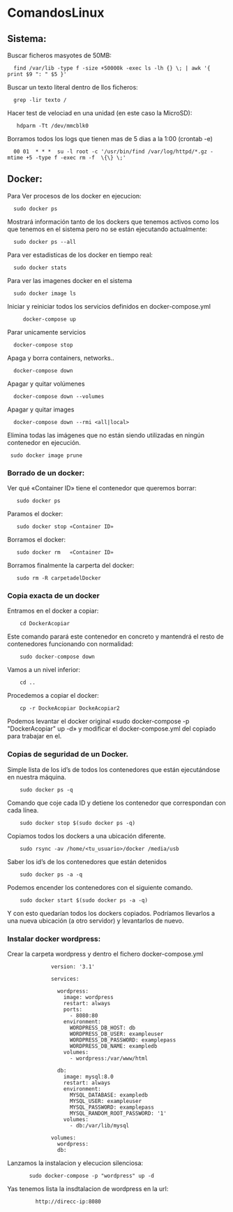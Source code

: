 # ComandosLinux

## Sistema:

Buscar ficheros masyotes de 50MB:

      find /var/lib -type f -size +50000k -exec ls -lh {} \; | awk '{ print $9 ": " $5 }'

Buscar un texto literal dentro de llos ficheros:

      grep -lir texto /

Hacer test de velociad en una unidad (en este caso la MicroSD):

       hdparm -Tt /dev/mmcblk0

Borramos todos los logs que tienen mas de 5 dias a la 1:00 (crontab -e)

      00 01  * * *  su -l root -c '/usr/bin/find /var/log/httpd/*.gz -mtime +5 -type f -exec rm -f  \{\} \;'



## Docker:

  Para Ver procesos de los docker en ejecucion:
  
      sudo docker ps
      
Mostrará información tanto de los dockers que tenemos activos como los que tenemos en el sistema 
pero no se están ejecutando actualmente:

      sudo docker ps --all   

  Para ver estadisticas de los docker en tiempo real:
  
      sudo docker stats

  Para ver las imagenes docker en el sistema
  
      sudo docker image ls

 Iniciar y reiniciar todos los servicios definidos en docker-compose.yml
 
         docker-compose up 
      
 Parar unicamente servicios
 
      docker-compose stop

Apaga y borra containers, networks..

      docker-compose down 

Apagar y quitar volúmenes 

      docker-compose down --volumes 

Apagar y quitar images

      docker-compose down --rmi <all|local> 
      
Elimina todas las imágenes que no están siendo utilizadas en ningún contenedor en ejecución.
     
     sudo docker image prune

 ### Borrado de un docker:

Ver qué «Container ID» tiene el contenedor que queremos borrar:

       sudo docker ps 

Paramos el docker:       

       sudo docker stop «Container ID»

Borramos el docker:

       sudo docker rm   «Container ID»

Borramos finalmente la carperta del docker:

       sudo rm -R carpetadelDocker
  
 ### Copia exacta de un docker     

Entramos en el docker a copiar:
  
        cd DockerAcopiar
        
Este comando parará este contenedor en concreto y mantendrá el resto de contenedores funcionando con normalidad:

        sudo docker-compose down 
        
Vamos a un nivel inferior:

        cd ..

Procedemos a copiar el docker:
        
        cp -r DockeAcopiar DockeAcopiar2

Podemos levantar el docker original «sudo docker-compose -p "DockerAcopiar" up -d» y modificar el docker-compose.yml del copiado para trabajar en el.
    

### Copias de seguridad de un Docker.
  
Simple lista de los id’s de todos los contenedores que están ejecutándose en nuestra máquina.

        sudo docker ps -q      

Comando que coje cada ID y detiene los contenedor que correspondan con cada línea.
 
        sudo docker stop $(sudo docker ps -q)        
        
Copiamos todos los dockers a una ubicación diferente.

        sudo rsync -av /home/<tu_usuario>/docker /media/usb  

Saber los id’s de los contenedores que están detenidos
      
        sudo docker ps -a -q                                 

Podemos encender los contenedores con el siguiente comando.

        sudo docker start $(sudo docker ps -a -q)           
        
Y con esto quedarían todos los dockers copiados. Podríamos llevarlos a una nueva ubicación (a otro servidor) y levantarlos de nuevo.
        
### Instalar docker wordpress:

Crear la carpeta wordpress y dentro el fichero docker-compose.yml

                  version: '3.1'
                  
                  services:
                  
                    wordpress:
                      image: wordpress
                      restart: always
                      ports:
                        - 8080:80
                      environment:
                        WORDPRESS_DB_HOST: db
                        WORDPRESS_DB_USER: exampleuser
                        WORDPRESS_DB_PASSWORD: examplepass
                        WORDPRESS_DB_NAME: exampledb
                      volumes:
                        - wordpress:/var/www/html
                  
                    db:
                      image: mysql:8.0
                      restart: always
                      environment:
                        MYSQL_DATABASE: exampledb
                        MYSQL_USER: exampleuser
                        MYSQL_PASSWORD: examplepass
                        MYSQL_RANDOM_ROOT_PASSWORD: '1'
                      volumes:
                        - db:/var/lib/mysql
                  
                  volumes:
                    wordpress:
                    db:

Lanzamos la instalacion y elecucion silenciosa:

           sudo docker-compose -p "wordpress" up -d

Yas tenemos lista la insdtalacion de wordpress en la url:

             http://direcc-ip:8080

